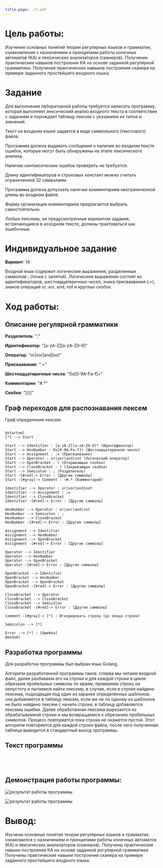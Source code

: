 ```yaml
---
title-page: ./t.pdf
---
```


# Цель работы:

Изучение основных понятий теории регулярных языков и грамматик, ознакомление с назначением и
принципами работы конечных автоматов (КА) и лексических анализаторов (сканеров).
Получение практических навыков построения КА на основе заданной регулярной грамматики.
Получение практических навыков построения сканера на примере заданного простейшего входного языка. 

# Задание

Для выполнения лабораторной работы требуется написать программу, которая выполняет
лексический анализ входного текста в соответствии с заданием и порождает таблицу
лексем с указанием их типов и значений.

Текст на входном языке задается в виде символьного (текстового) файла.

Программа должна выдавать сообщения о наличие во входном тексте ошибок, которые могут быть
обнаружены на этапе лексического анализа.

Наличие синтаксических ошибок проверять не требуется.

Длину идентификаторов и строковых констант можно считать ограниченной 32 символами.

Программа должна допускать наличие комментариев неограниченной длины во входном файле.

Форму организации комментариев предлагается выбрать самостоятельно.

Любые лексемы, не предусмотренные вариантом задания, встречающиеся в исходном тексте, должны
трактоваться как ошибочные. 

# Индивидуальное задание

**Вариант**: 14

Входной язык содержит логические выражения, разделенные символом ; (точка с запятой). 
Логические выражения состоят из идентификаторов, шестнадцатеричных чисел, знака присваивания (:=),
знаков операций or, xor, and, not и круглых скобок.

# Ход работы:

## Описание регулярной грамматики

**Разделитель**: ";"

**Идентификатор**: "\[a-zA-Z]\[a-zA-Z0-9]"

**Оператор**: "or|xor|and|not"

**Присваивание**: ":="

**Шестнадцатиричные числа**: "0x\[0-9A-Fa-f]+"

**Комментарии**: "#.*"

**Скобки**: "\[()]"

## Граф переходов для распознавания лексем

Граф определения лексем:

```{ .plantuml caption="asdf"}

@startuml
[*] --> Start

Start --> Identifier : [a-zA-Z][a-zA-Z0-9]* (Идентификатор)
Start --> HexNumber : 0x[0-9A-Fa-f]+ (Шестнадцатеричное число)
Start --> Assignment : := (Присваивание)
Start --> Operator : or|xor|and|not (Логический оператор)
Start --> OpenBracket : ( (Открывающая скобка)
Start --> CloseBracket : ) (Закрывающая скобка)
Start --> Semicolon : ; (Разделитель)
Start -[#red]-> Error : [Другие символы]
Start -[#gray]-> Comment : ~#.* (Комментарий)

Identifier --> Operator : or|xor|and|not
Identifier --> Assignment : :=
Identifier --> CloseBracket
Identifier -[#red]-> Error : [Другие символы]

HexNumber --> Operator : or|xor|and|not
HexNumber --> Semicolon : ;
HexNumber --> CloseBracket
HexNumber -[#red]-> Error : [Другие символы]

Assignment --> Identifier
Assignment --> HexNumber
Assignment --> OpenBracket
Assignment -[#red]-> Error : [Другие символы]

Operator --> Identifier
Operator --> HexNumber
Operator --> OpenBracket
Operator -[#red]-> Error : [Другие символы]

OpenBracket --> Identifier
OpenBracket --> HexNumber
OpenBracket --> OpenBracket
OpenBracket -[#red]-> Error : [Другие символы]

CloseBracket --> Operator
CloseBracket --> CloseBracket
CloseBracket --> Semicolon
CloseBracket -[#red]-> Error : [Другие символы]

Comment -[#gray]-> [*] : Игнорировать строку (до конца строки)

Semicolon --> [*]

Error --> [*] : [Ошибка]
@enduml
```

## Разработка программы

Для разработки программы был выбран язык Golang.

Алгоритм разработанной программы таков: сперва мы читаем входной файл, далее разбиваем его на строки и для каждой строки в цикле обрезаем пробельные символы по краям, проверяем строку на непустоту и пытаемся найти лексему, в случае, если в строке найдена лексема, подходящая под один из заранее определённых шаблонов, она добавляется в таблицу лексем, если же не по одному из шаблонов не было найдено лексем с начала строки, в таблицу добавляется лексема ошибки. Далее обработанная лексема вырезается из обрабатываемой строки и мы возвращаемся к обрезанию пробельных символов. Процесс повторяется пока строка не окажется пустой. Этот алгоритм повторяется для каждой строки файла, после чего полученная таблица выводится в стандартный выход программы.

## Текст программы


~~~{include=proj/main.go .golang caption="main.go"}
~~~

~~~{include=proj/token/token.go .golang caption="token/token.go"}
~~~

~~~{include=proj/token_patterns.go .golang caption="token_patterns.go"}
~~~

~~~{include=proj/token_table.go .golang caption="token_table.go"}
~~~

## Демонстрация работы программы:

![результат работы программы](img/demo1.png)

![результат работы программы](img/demo2.png)

# Вывод: 

Изучены основные понятия теории регулярных языков и грамматик, ознакомился с назначением и принципами работы конечных автоматов (КА) и лексических анализаторов (сканеров). Получены практические навыки построения КА на основе заданной регулярной грамматики. Получены практические навыки построения сканера на примере заданного простейшего входного языка. 


